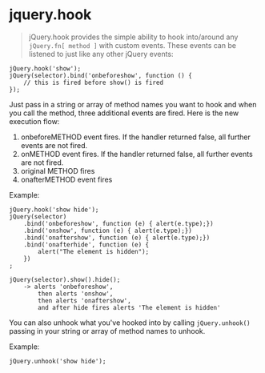 # jquery.hook

> jQuery.hook provides the simple ability to hook into/around any `jQuery.fn[ method ]` with custom events. These events can be listened to just like any other jQuery events: 

	jQuery.hook('show');
	jQuery(selector).bind('onbeforeshow', function () {
		// this is fired before show() is fired
	});

Just pass in a string or array of method names you want to hook and when you call the method, three additional events are fired. Here is the new execution flow:

1. onbeforeMETHOD event fires. If the handler returned false, all further events are not fired.
2. onMETHOD event fires. If the handler returned false, all further events are not fired.
3. original METHOD fires
4. onafterMETHOD event fires
 
Example: 

	jQuery.hook('show hide');
	jQuery(selector)
		.bind('onbeforeshow', function (e) { alert(e.type);})
		.bind('onshow', function (e) { alert(e.type);})
		.bind('onaftershow', function (e) { alert(e.type);})
		.bind('onafterhide', function (e) { 
			alert("The element is hidden");
		})
	;

	jQuery(selector).show().hide();
		-> alerts 'onbeforeshow', 
			then alerts 'onshow', 
			then alerts 'onaftershow', 
			and after hide fires alerts 'The element is hidden'


You can also unhook what you've hooked into by calling `jQuery.unhook()` passing in your string or array of method names to unhook.

Example:

	jQuery.unhook('show hide');

